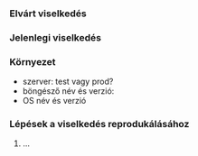 ### Elvárt viselkedés


### Jelenlegi viselkedés


### Környezet

 - szerver: test vagy prod?
 - böngésző név és verzió:
 - OS név és verzió

### Lépések a viselkedés reprodukálásához

 1) ...
   